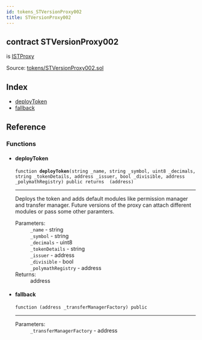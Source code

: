 ```yaml
---
id: tokens_STVersionProxy002
title: STVersionProxy002
---
```


<div class="contract-doc"><div class="contract"><h2 class="contract-header"><span class="contract-kind">contract</span> STVersionProxy002</h2><p class="base-contracts"><span>is</span> <a href="interfaces_ISTProxy.html">ISTProxy</a></p><div class="source">Source: <a href="git+https://github.com/PolymathNetwork/polymath-core/blob/v1.4.0/contracts/tokens/STVersionProxy002.sol" target="_blank">tokens/STVersionProxy002.sol</a></div></div><div class="index"><h2>Index</h2><ul><li><a href="tokens_STVersionProxy002.html#deployToken">deployToken</a></li><li><a href="tokens_STVersionProxy002.html#">fallback</a></li></ul></div><div class="reference"><h2>Reference</h2><div class="functions"><h3>Functions</h3><ul><li><div class="item function"><span id="deployToken" class="anchor-marker"></span><h4 class="name">deployToken</h4><div class="body"><code class="signature">function <strong>deployToken</strong><span>(string _name, string _symbol, uint8 _decimals, string _tokenDetails, address _issuer, bool _divisible, address _polymathRegistry) </span><span>public </span><span>returns  (address) </span></code><hr/><div class="description"><p>Deploys the token and adds default modules like permission manager and transfer manager. Future versions of the proxy can attach different modules or pass some other paramters.</p></div><dl><dt><span class="label-parameters">Parameters:</span></dt><dd><div><code>_name</code> - string</div><div><code>_symbol</code> - string</div><div><code>_decimals</code> - uint8</div><div><code>_tokenDetails</code> - string</div><div><code>_issuer</code> - address</div><div><code>_divisible</code> - bool</div><div><code>_polymathRegistry</code> - address</div></dd><dt><span class="label-return">Returns:</span></dt><dd>address</dd></dl></div></div></li><li><div class="item function"><span id="fallback" class="anchor-marker"></span><h4 class="name">fallback</h4><div class="body"><code class="signature">function <strong></strong><span>(address _transferManagerFactory) </span><span>public </span></code><hr/><dl><dt><span class="label-parameters">Parameters:</span></dt><dd><div><code>_transferManagerFactory</code> - address</div></dd></dl></div></div></li></ul></div></div></div>
